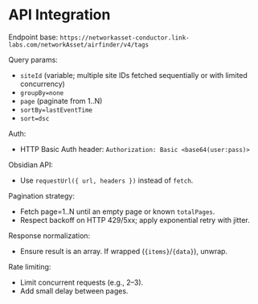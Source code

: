 # API Integration

Endpoint base:
`https://networkasset-conductor.link-labs.com/networkAsset/airfinder/v4/tags`

Query params:
- `siteId` (variable; multiple site IDs fetched sequentially or with limited concurrency)
- `groupBy=none`
- `page` (paginate from 1..N)
- `sortBy=lastEventTime`
- `sort=dsc`

Auth:
- HTTP Basic Auth header: `Authorization: Basic <base64(user:pass)>`

Obsidian API:
- Use `requestUrl({ url, headers })` instead of `fetch`.

Pagination strategy:
- Fetch page=1..N until an empty page or known `totalPages`.
- Respect backoff on HTTP 429/5xx; apply exponential retry with jitter.

Response normalization:
- Ensure result is an array. If wrapped (`{items}`/`{data}`), unwrap.

Rate limiting:
- Limit concurrent requests (e.g., 2–3).
- Add small delay between pages.
